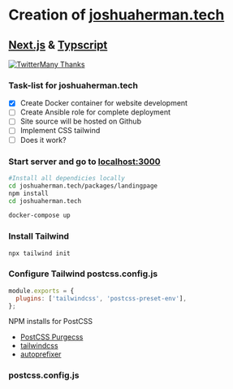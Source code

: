 # **Creation of [joshuaherman.tech](www.joshuaherman.tech)**

## [Next.js](https://nextjs.org/) & [Typscript](https://www.typescriptlang.org/)
[![Twitter](https://img.shields.io/twitter/follow/kumar_abhirup.svg?style=social&label=@kumar_abhirup)](https://twitter.com/kumar_abhirup/)[Many Thanks](https://github.com/KumarAbhirup/dockerized)
### Task-list for joshuaherman.tech

- [x] Create Docker container for website development
- [ ] Create Ansible role for complete deployment
- [ ] Site source will be hosted on Github
- [ ] Implement CSS tailwind
- [ ] Does it work?

### Start server and go to [localhost:3000](http://localhost:3000)

```bash
#Install all dependicies locally
cd joshuaherman.tech/packages/landingpage
npm install
cd joshuaherman.tech

docker-compose up
```

### Install Tailwind

```bash
npx tailwind init
```

### Configure Tailwind postcss.config.js

```javascript
module.exports = {
  plugins: ['tailwindcss', 'postcss-preset-env'],
};
```

NPM installs for PostCSS

- [PostCSS Purgecss]("https://www.npmjs.com/package/@fullhuman/postcss-purgecss")
- [tailwindcss](https://www.npmjs.com/package/tailwindcss)
- [autoprefixer](https://www.npmjs.com/package/autoprefixer)

### postcss.config.js
